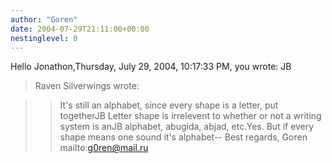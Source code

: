 ```yaml
---
author: "Goren"
date: 2004-07-29T21:11:00+00:00
nestinglevel: 0
---
```

Hello Jonathon,Thursday, July 29, 2004, 10:17:33 PM, you wrote:
JB
> Raven Silverwings wrote:

>> It's still an alphabet, since every shape is a letter, put togetherJB
> Letter shape is irrelevent to whether or not a writing system is anJB
> alphabet, abugida, abjad, etc.Yes. But if every shape means one sound it's alphabet--
Best regards, Goren mailto:[g0ren@mail.ru](mailto://g0ren@mail.ru)